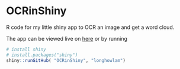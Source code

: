 # OCRinShiny
R code for my little shiny app to OCR an image and get a word cloud.

The app can be viewed live on [here](http://5.100.228.219:3838/sample-apps/OCRimage/) or by running

``` r
# install shiny
# install.packages("shiny")
shiny::runGitHub( "OCRinShiny", "longhowlam")
```
